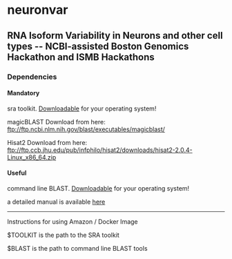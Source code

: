 # neuronvar
## RNA Isoform Variability in Neurons and other cell types -- NCBI-assisted Boston Genomics Hackathon and ISMB Hackathons

### Dependencies

#### Mandatory

sra toolkit.  [Downloadable]( http://www.ncbi.nlm.nih.gov/Traces/sra/?view=software) for your operating system!

magicBLAST  Download from here: ftp://ftp.ncbi.nlm.nih.gov/blast/executables/magicblast/

Hisat2 Download from here: ftp://ftp.ccb.jhu.edu/pub/infphilo/hisat2/downloads/hisat2-2.0.4-Linux_x86_64.zip

#### Useful

command line BLAST.  [Downloadable](ftp://ftp.ncbi.nlm.nih.gov/blast/executables/blast+/LATEST/) for your operating system!

a detailed manual is available [here](http://www.ncbi.nlm.nih.gov/books/NBK279690/)

---

Instructions for using Amazon / Docker Image

$TOOLKIT is the path to the SRA toolkit

$BLAST is the path to command line BLAST tools


